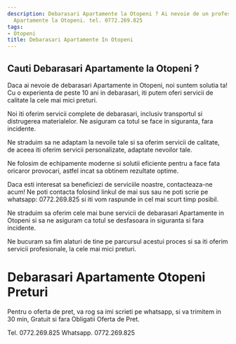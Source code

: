 ```yaml
---
description: Debarasari Apartamente la Otopeni ? Ai nevoie de un profesionist in Debarasari
  Apartamente la Otopeni. tel. 0772.269.825
tags:
- Otopeni
title: Debarasari Apartamente In Otopeni
---
```



## Cauti Debarasari Apartamente la Otopeni ?

Daca ai nevoie de debarasari Apartamente in Otopeni, noi suntem solutia ta! Cu o experienta de peste 10 ani in debarasari, iti putem oferi servicii de calitate la cele mai mici preturi.

Noi iti oferim servicii complete de debarasari, inclusiv transportul si distrugerea materialelor. Ne asiguram ca totul se face in siguranta, fara incidente. 

Ne straduim sa ne adaptam la nevoile tale si sa oferim servicii de calitate, de aceea iti oferim servicii personalizate, adaptate nevoilor tale. 

Ne folosim de echipamente moderne si solutii eficiente pentru a face fata oricaror provocari, astfel incat sa obtinem rezultate optime. 

Daca esti interesat sa beneficiezi de serviciile noastre, contacteaza-ne acum! Ne poti contacta folosind linkul de mai sus sau ne poti scrie pe whatsapp: 0772.269.825 si iti vom raspunde in cel mai scurt timp posibil. 

Ne straduim sa oferim cele mai bune servicii de debarasari Apartamente in Otopeni si sa ne asiguram ca totul se desfasoara in siguranta si fara incidente. 

Ne bucuram sa fim alaturi de tine pe parcursul acestui proces si sa iti oferim servicii profesionale, la cele mai mici preturi.

# Debarasari Apartamente Otopeni Preturi
Pentru o oferta de pret, va rog sa imi scrieti pe whatsapp, si va trimitem in 30 min, Gratuit si fara Obligatii Oferta de Pret.

Tel. 0772.269.825
Whatsapp. 0772.269.825